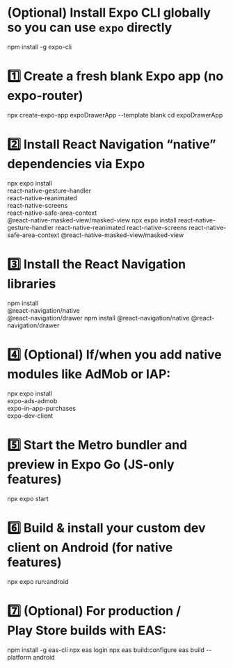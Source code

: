 # (Optional) Install Expo CLI globally so you can use `expo` directly
npm install -g expo-cli

# 1️⃣ Create a fresh blank Expo app (no expo-router)
npx create-expo-app expoDrawerApp --template blank
cd expoDrawerApp

# 2️⃣ Install React Navigation “native” dependencies via Expo
npx expo install \
  react-native-gesture-handler \
  react-native-reanimated \
  react-native-screens \
  react-native-safe-area-context \
  @react-native-masked-view/masked-view
npx expo install react-native-gesture-handler react-native-reanimated react-native-screens react-native-safe-area-context @react-native-masked-view/masked-view

# 3️⃣ Install the React Navigation libraries
npm install \
  @react-navigation/native \
  @react-navigation/drawer
npm install @react-navigation/native @react-navigation/drawer

# 4️⃣ (Optional) If/when you add native modules like AdMob or IAP:
npx expo install \
  expo-ads-admob \
  expo-in-app-purchases \
  expo-dev-client

# 5️⃣ Start the Metro bundler and preview in Expo Go (JS‑only features)
npx expo start

# 6️⃣ Build & install your custom dev client on Android (for native features)
npx expo run:android

# 7️⃣ (Optional) For production / Play Store builds with EAS:
npm install -g eas-cli
npx eas login
npx eas build:configure
eas build --platform android
